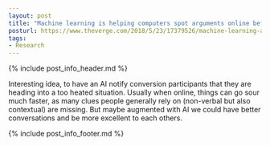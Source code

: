 ```yaml
---
layout: post
title: "Machine learning is helping computers spot arguments online before they happen"
posturl: https://www.theverge.com/2018/5/23/17379526/machine-learning-ai-spot-arguments-online-wikipedia
tags:
- Research
---
```


{% include post_info_header.md %}

Interesting idea, to have an AI notify conversion participants that they are heading into a too heated situation. Usually when online, things can go sour much faster, as many clues people generally rely on (non-verbal but also contextual) are missing. But maybe augmented with AI we could have better conversations and be more excellent to each others. 

<!--more-->
{% include post_info_footer.md %}
